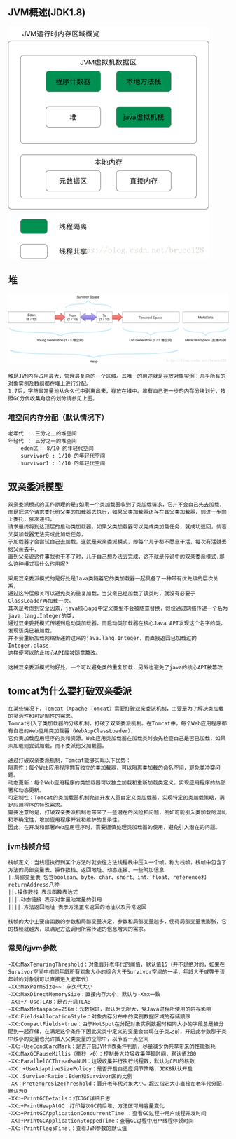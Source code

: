 ## JVM概述(JDK1.8)
![Alt text](../jvm/jvm运行时数据区.jpg)

## 堆
![Alt text](../jvm/堆结构.jpg)

    堆是JVM内存占用最大，管理最复杂的一个区域。其唯一的用途就是存放对象实例：几乎所有的对象实例及数组都在堆上进行分配。
    1.7后，字符串常量池从永久代中剥离出来，存放在堆中。堆有自己进一步的内存分块划分，按照GC分代收集角度的划分请参见上图。

### 堆空间内存分配（默认情况下）
    老年代 ： 三分之二的堆空间
    年轻代 ： 三分之一的堆空间
        eden区： 8/10 的年轻代空间
        survivor0 : 1/10 的年轻代空间
        survivor1 : 1/10 的年轻代空间

## 双亲委派模型      
    双亲委派模式的工作原理的是;如果一个类加载器收到了类加载请求，它并不会自己先去加载，
    而是把这个请求委托给父类的加载器去执行，如果父类加载器还存在其父类加载器，则进一步向上委托，依次递归，
    请求最终将到达顶层的启动类加载器，如果父类加载器可以完成类加载任务，就成功返回，倘若父类加载器无法完成此加载任务，
    子加载器才会尝试自己去加载，这就是双亲委派模式，即每个儿子都不愿意干活，每次有活就丢给父亲去干，
    直到父亲说这件事我也干不了时，儿子自己想办法去完成，这不就是传说中的双亲委派模式.那么这种模式有什么作用呢?
    
    采用双亲委派模式的是好处是Java类随着它的类加载器一起具备了一种带有优先级的层次关系，
    通过这种层级关可以避免类的重复加载，当父亲已经加载了该类时，就没有必要子ClassLoader再加载一次。
    其次是考虑到安全因素，java核心api中定义类型不会被随意替换，假设通过网络传递一个名为java.lang.Integer的类，
    通过双亲委托模式传递到启动类加载器，而启动类加载器在核心Java API发现这个名字的类，发现该类已被加载，
    并不会重新加载网络传递的过来的java.lang.Integer，而直接返回已加载过的Integer.class，
    这样便可以防止核心API库被随意篡改。
    
    这种双亲委派模式的好处，一个可以避免类的重复加载，另外也避免了java的核心API被篡改

## tomcat为什么要打破双亲委派
    在某些情况下，Tomcat（Apache Tomcat）需要打破双亲委派机制，主要是为了解决类加载的灵活性和可定制性的需求。
    Tomcat引入了类加载器的分级机制，打破了双亲委派机制。在Tomcat中，每个Web应用程序都有自己的Web应用类加载器（WebAppClassLoader），
    它负责加载应用程序的类和资源。Web应用类加载器在加载类时会先检查自己是否已加载，如果未加载则尝试加载，而不委派给父加载器。

    通过打破双亲委派机制，Tomcat能够实现以下优势：
    隔离性：每个Web应用程序拥有独立的类加载器，可以隔离类加载的命名空间，避免类冲突问题。
    动态更新：每个Web应用程序的类加载器可以独立加载和重新加载类定义，实现应用程序的热部署和动态更新。
    可定制性：Tomcat的类加载器机制允许开发人员自定义类加载器，实现特定的类加载策略，满足应用程序的特殊需求。
    需要注意的是，打破双亲委派机制也带来了一些潜在的风险和问题，例如可能引入类加载的混乱和不确定性，增加应用程序开发和维护的复杂性。
    因此，在开发和部署Web应用程序时，需要谨慎处理类加载器的使用，避免引入潜在的问题。

### jvm栈帧介绍
    栈帧定义：当线程执行到某个方法时就会往方法线程栈中压入一个帧，称为栈帧，栈帧中包含了方法的局部变量表、操作数栈、返回地址、动态连接、一些附加信息
    |.局部变量表 包含boolean、byte、char、short、int、float、reference和returnAddress八种
    ||.操作数栈 表示函数表达式
    |||.动态链接 表示对常量池常量的引用
    ||||.方法返回地址 表示方法正常返回的地址以及异常返回

    栈帧的大小主要由函数的参数和局部变量决定，参数和局部变量越多，使得局部变量表膨胀，它的栈帧就越大，以满足方法调用所需传递的信息增大的需求。

### 常见的jvm参数
    -XX:MaxTenuringThreshold：对象晋升老年代的阈值，默认值15（并不是绝对的，如果在Survivor空间中相同年龄所有对象大小的综合大于Survivor空间的一半，年龄大于或等于该年龄的对象就可以直接进入老年代）
    -XX:MaxPermSize~~：永久代大小
    -XX:MaxDirectMemorySize：直接内存大小，默认与-Xmx一致
    -XX:+/-UseTLAB：是否开启TLAB
    -XX:MaxMetaspace=256m：元数据区，默认为无限大，受Java进程所使用的内存影响
    -XX:FieldsAllocationStyle：对象内存分布中的实例数据区域的存储顺序
    -XX:CompactFields=true：由于HotSpot在分配对象实例数据时相同大小的字段总是被分配到一起存储，在满足这个条件下因此父类中定义的变量会出现在子类之前，开启此参数那子类中较小的变量也允许插入父类变量的空隙中，以节省一点空间
    -XX:+UseCondCardMark：是否开启JVM卡表条件判断，尽量减少伪共享带来的性能损耗
    -XX:MaxGCPauseMillis（毫秒 >0）：控制最大垃圾收集停顿时间，默认值200
    -XX:ParallelGCThreads=NUM：垃圾收集并行执行线程数，默认为CPU的核数
    -XX：+UseAdaptiveSizePolicy：是否开启自适应调节策略，JDK8默认开启
    -XX：SurvivorRatio：Eden和Survivor区的比例
    -XX：PretenureSizeThreshold：晋升老年代对象大小，超过指定大小直接在老年代分配，默认为0
    -XX:+PrintGCDetails：打印GC详细日志
    -XX:+PrintHeapAtGC：打印每次GC前后堆、方法区可用容量变化
    -XX:+PrintGCApplicationConcurrentTime ：查看GC过程中用户线程并发时间
    -XX:+PrintGCApplicationStoppedTime：查看GC过程中用户线程停顿时间
    -XX:+PrintFlagsFinal：查看JVM参数的默认值



